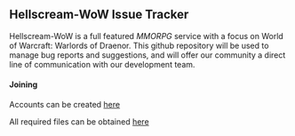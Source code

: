 ## Hellscream-WoW Issue Tracker

Hellscream-WoW is a full featured *MMORPG* service with a focus on World of Warcraft: Warlords of Draenor. This github repository will be used to manage bug reports and suggestions, and will offer our community a direct line of communication with our development team.

#### Joining

Accounts can be created [here](http://www.hellscream-wow.com/register)

All required files can be obtained [here](http://www.hellscream-wow.com/downloads)
